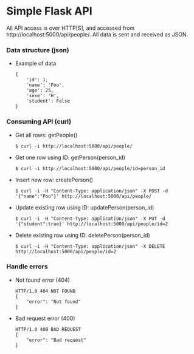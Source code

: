 # Simple Flask API

All API access is over HTTP[S], and accessed from http://localhost:5000/api/people/. All data is sent and received as JSON.


### Data structure (json)

* Example of data 
    ```text
    {
        'id': 1,
        'name': 'Foo',
        'age': 25,
        'sexe': 'H',
        'student': False
    }
    ```


### Consuming API (curl)

* Get all rows: getPeople()
    ```text
    $ curl -i http://localhost:5000/api/people/
    ```


* Get one row using ID: getPerson(person_id)
    ```text
    $ curl -i http://localhost:5000/api/people/id=person_id
    ```


* Insert new row: createPerson()
    ```text
    $ curl -i -H "Content-Type: application/json" -X POST -d '{"name":"Poo"}' http://localhost:5000/api/people/
    ```


* Update existing row using ID: updatePerson(person_id)
    ```text
    $ curl -i -H "Content-Type: application/json" -X PUT -d '{"student":true}' http://localhost:5000/api/people/id=2
    ```


* Delete existing row using ID: deletePerson(person_id)
    ```text
    $ curl -i -H "Content-Type: application/json" -X DELETE http://localhost:5000/api/people/id=2
    ```


### Handle errors

*  Not found error (404)
    ```text
    HTTP/1.0 404 NOT FOUND
    {
        "error": "Not found"
    }
    ```

*  Bad  request error (400)
    ```text
    HTTP/1.0 400 BAD REQUEST
    {
        "error": "Bad request"
    }
    ```

